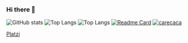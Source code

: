 ### Hi there 👋
![GitHub stats](https://github-readme-stats.vercel.app/api?username=AlvaroTimo&show_icons=true&theme=algolia)
![Top Langs](https://github-readme-stats.vercel.app/api/top-langs/?username=AlvaroTimo&theme=nightowl)
![Top Langs](https://github-readme-stats.vercel.app/api/top-langs/?username=FernandoTimo&layout=compact&theme=algolia)
[![Readme Card](https://github-readme-stats.vercel.app/api/pin/?username=FernandoTimo&repo=Frontend-Next)](https://github.com/anuraghazra/github-readme-stats)
[![carecaca](https://github-readme-stats.vercel.app/api/wakatime?username=FernandoTimo)](https://github.com/anuraghazra/github-readme-stats)



<!--
**AlvaroTimo/AlvaroTimo** is a ✨ _special_ ✨ repository because its `README.md` (this file) appears on your GitHub profile.

Here are some ideas to get you started:

- 🔭 I’m currently working on ...
- 🌱 I’m currently learning ...
- 👯 I’m looking to collaborate on ...
- 🤔 I’m looking for help with ...
- 💬 Ask me about ...
- 📫 How to reach me: ...
- 😄 Pronouns: ...
- ⚡ Fun fact: ...
-->
[Platzi](https://platzi.com/p/alvaro-timo/)
